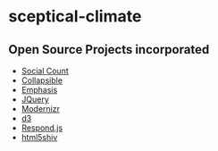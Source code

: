 sceptical-climate
=================


## Open Source Projects incorporated

+	[Social Count](https://github.com/filamentgroup/SocialCount/)
+	[Collapsible](https://github.com/filamentgroup/collapsible)
+	[Emphasis](https://github.com/NYTimes/Emphasis)
+	[JQuery](http://jquery.com)
+	[Modernizr](http://modernizr.com/)
+	[d3](http://d3js.org/)
+	[Respond.js](https://github.com/scottjehl/Respond)
+	[html5shiv](https://code.google.com/p/html5shiv/)
